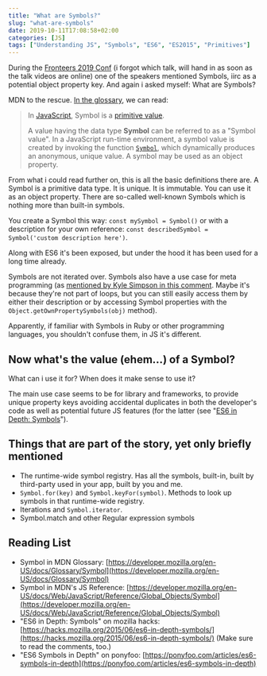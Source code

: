 ```yaml
---
title: "What are Symbols?"
slug: "what-are-symbols"
date: 2019-10-11T17:08:58+02:00
categories: [JS]
tags: ["Understanding JS", "Symbols", "ES6", "ES2015", "Primitives"]
---
```


During the [Fronteers 2019 Conf](https://fronteers.nl/congres/2019) (i forgot which talk, will hand in as soon as the talk videos are online) one of the speakers mentioned Symbols, iirc as a potential object property key. And again i asked myself: What are Symbols?

MDN to the rescue. [In the glossary](<https://developer.mozilla.org/en-US/docs/Glossary/Symbol>), we can read:

> In [JavaScript](https://developer.mozilla.org/en-US/docs/Glossary/JavaScript), Symbol is a [primitive value](https://developer.mozilla.org/en-US/docs/Glossary/Primitive).
>
> A value having the data type **Symbol** can be referred to as a "Symbol value". In a JavaScript run-time environment, a symbol value is created by invoking the function [`Symbol`](https://developer.mozilla.org/en-US/docs/Web/JavaScript/Reference/Global_Objects/Symbol), which dynamically produces an anonymous, unique value. A symbol may be used as an object property.

From what i could read further on, this is all the basic definitions there are. A Symbol is a primitive data type. It is unique. It is immutable. You can use it as an object property. There are so-called well-known Symbols which is nothing more than built-in symbols.

You create a Symbol this way: `const mySymbol = Symbol()` or with a description for your own reference: `const describedSymbol = Symbol('custom description here')`.

Along with ES6 it's been exposed, but under the hood it has been used for a long time already.

Symbols are not iterated over. Symbols also have a use case for meta programming (as [mentioned by Kyle Simpson in this comment](https://hacks.mozilla.org/2015/06/es6-in-depth-symbols/#comment-17825). Maybe it's because they're not part of loops, but you can still easily access them by either their description or by accessing Symbol properties with the `Object.getOwnPropertySymbols(obj)` method).

Apparently, if familiar with Symbols in Ruby or other programming languages, you shouldn't confuse them, in JS it's different.



## Now what's the value (ehem…) of a Symbol?

What can i use it for? When does it make sense to use it?

The main use case seems to be for library and frameworks, to provide unique property keys avoiding accidental duplicates in both the developer's code as well as potential future JS features (for the latter (see "[ES6 in Depth: Symbols](https://hacks.mozilla.org/2015/06/es6-in-depth-symbols/)").



## Things that are part of the story, yet only briefly mentioned

- The runtime-wide symbol registry. Has all the symbols, built-in, built by third-party used in your app, built by you and me.
- `Symbol.for(key)` and `Symbol.keyFor(symbol)`. Methods to look up symbols in that runtime-wide registry.
- Iterations and `Symbol.iterator`.
- Symbol.match and other Regular expression symbols



## Reading List

- Symbol in MDN Glossary: [https://developer.mozilla.org/en-US/docs/Glossary/Symbol](https://developer.mozilla.org/en-US/docs/Glossary/Symbol)
- Symbol in MDN's JS Reference: [https://developer.mozilla.org/en-US/docs/Web/JavaScript/Reference/Global_Objects/Symbol](https://developer.mozilla.org/en-US/docs/Web/JavaScript/Reference/Global_Objects/Symbol)
- "ES6 in Depth: Symbols" on mozilla hacks: [https://hacks.mozilla.org/2015/06/es6-in-depth-symbols/](https://hacks.mozilla.org/2015/06/es6-in-depth-symbols/) (Make sure to read the comments, too.)
- "ES6 Symbols in Depth" on ponyfoo: [https://ponyfoo.com/articles/es6-symbols-in-depth](https://ponyfoo.com/articles/es6-symbols-in-depth)
